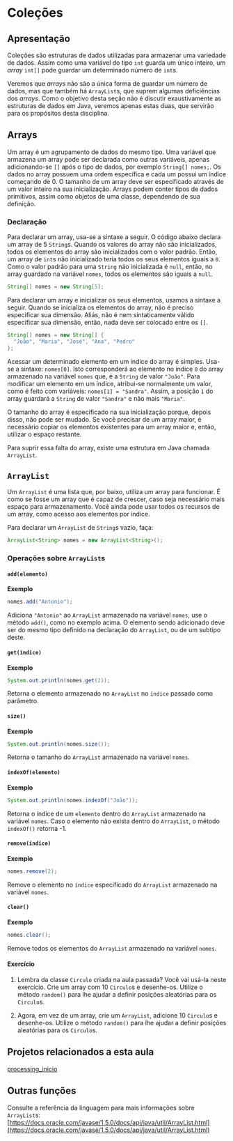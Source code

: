 # Coleções

## Apresentação

Coleções são estruturas de dados utilizadas para armazenar uma variedade de dados. Assim como uma variável do tipo `int` guarda um único inteiro, um *array* `int[]` pode guardar um determinado número de `int`s.

Veremos que *arrays* não são a única forma de guardar um número de dados, mas que também há `ArrayList`s, que suprem algumas deficiências dos *arrays*. Como o objetivo desta seção não é discutir exaustivamente as estruturas de dados em Java, veremos apenas estas duas, que servirão para os propósitos desta disciplina.

## Arrays

Um array é um agrupamento de dados do mesmo tipo. Uma variável que armazena um array pode ser declarada como outras variáveis, apenas adicionando-se `[]` após o tipo de dados, por exemplo `String[] nomes;`. Os dados no array possuem uma ordem específica e cada um possui um índice começando de 0. O tamanho de um array deve ser especificado através de um valor inteiro na sua inicialização. Arrays podem conter tipos de dados primitivos, assim como objetos de uma classe, dependendo de sua definição.

### Declaração

Para declarar um array, usa-se a sintaxe a seguir. O código abaixo declara um array de 5 `String`s. Quando os valores do array não são inicializados, todos os elementos do array são inicializados com o valor padrão. Então, um array de `int`s não inicializado teria todos os seus elementos iguais a `0`. Como o valor padrão para uma `String` não inicializada é `null`, então, no array guardado na variável `nomes`, todos os elementos são iguais a `null`.

```java
String[] nomes = new String[5];
```

Para declarar um array e inicializar os seus elementos, usamos a sintaxe a seguir. Quando se inicializa os elementos do array, não é preciso especificar sua dimensão. Aliás, não é nem sintaticamente válido especificar sua dimensão, então, nada deve ser colocado entre os `[]`.

```java
String[] nomes = new String[] {
  "João", "Maria", "José", "Ana", "Pedro"
};
```

Acessar um determinado elemento em um índice do array é simples. Usa-se a sintaxe: `nomes[0]`. Isto corresponderá ao elemento no índice `0` do array armazenado na variável `nomes` que, é a `String` de valor `"João"`. Para modificar um elemento em um índice, atribui-se normalmente um valor, como é feito com variáveis: `nomes[1] = "Sandra"`. Assim, a posição `1` do array guardará a `String` de valor `"Sandra"` e não mais `"Maria"`.

O tamanho do array é especificado na sua inicialização porque, depois disso, não pode ser mudado. Se você precisar de um array maior, é necessário copiar os elementos existentes para um array maior e, então, utilizar o espaço restante.

Para suprir essa falta do array, existe uma estrutura em Java chamada `ArrayList`.

## `ArrayList`

Um `ArrayList` é uma lista que, por baixo, utiliza um array para funcionar. É como se fosse um array que é capaz de crescer, caso seja necessário mais espaço para armazenamento. Você ainda pode usar todos os recursos de um array, como acesso aos elementos por índice.

Para declarar um `ArrayList` de `String`s vazio, faça:

```java
ArrayList<String> nomes = new ArrayList<String>();
```

### Operações sobre `ArrayList`s

#### `add(elemento)`

**Exemplo**
```java
nomes.add("Antonio");
```

Adiciona `"Antonio"` ao `ArrayList` armazenado na variável `nomes`, use o método `add()`, como no exemplo acima. O elemento sendo adicionado deve ser do mesmo tipo definido na declaração do `ArrayList`, ou de um subtipo deste.

#### `get(índice)`

**Exemplo**
```java
System.out.println(nomes.get(2));
```

Retorna o elemento armazenado no `ArrayList` no `índice` passado como parâmetro.

#### `size()`

**Exemplo**
```java
System.out.println(nomes.size());
```

Retorna o tamanho do `ArrayList` armazenado na variável `nomes`.

#### `indexOf(elemento)`

**Exemplo**
```java
System.out.println(nomes.indexOf("João"));
```

Retorna o índice de um `elemento` dentro do `ArrayList` armazenado na variável `nomes`. Caso o elemento não exista dentro do `ArrayList`, o método `indexOf()` retorna -1.

#### `remove(índice)`

**Exemplo**
```java
nomes.remove(2);
```

Remove o elemento no `índice` especificado do `ArrayList` armazenado na variável `nomes`.

#### `clear()`

**Exemplo**
```java
nomes.clear();
```

Remove todos os elementos do `ArrayList` armazenado na variável `nomes`.

#### Exercício

1. Lembra da classe `Circulo` criada na aula passada? Você vai usá-la neste exercício. Crie um array com 10 `Circulo`s e desenhe-os. Utilize o método `random()` para lhe ajudar a definir posições aleatórias para os `Circulo`s.

2. Agora, em vez de um array, crie um `ArrayList`, adicione 10 `Circulo`s e desenhe-os. Utilize o método `random()` para lhe ajudar a definir posições aleatórias para os `Circulo`s.

## Projetos relacionados a esta aula

[processing_inicio](https://github.com/antoniojnr/oop/tree/master/projetos/processing_inicio)

## Outras funções

Consulte a referência da linguagem para mais informações sobre `ArrayList`s: [https://docs.oracle.com/javase/1.5.0/docs/api/java/util/ArrayList.html](https://docs.oracle.com/javase/1.5.0/docs/api/java/util/ArrayList.html)
